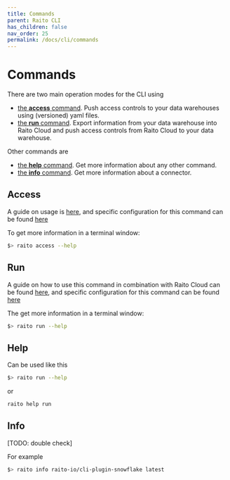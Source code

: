```yaml
---
title: Commands
parent: Raito CLI
has_children: false
nav_order: 25
permalink: /docs/cli/commands
---
```


# Commands

There are two main operation modes for the CLI using 
- [the **access** command](#access). Push access controls to your data warehouses using (versioned) yaml files.
- [the **run** command](#run). Export information from your data warehouse into Raito Cloud and push access controls from Raito Cloud to your data warehouse.

Other commands are
- [the **help** command](#help). Get more information about any other command.
- [the **info** command](#info). Get more information about a connector. 

## Access 

A guide on usage is [here](/docs/guide/access), and specific configuration for this command can be found [here](/docs/cli/configuration#access)

To get more information in a terminal window:
```bash
$> raito access --help
```

## Run

A guide on how to use this command in combination with Raito Cloud can be found [here](/docs/guide/cloud), and specific configuration for this command can be found [here](/docs/cli/configuration#run)

The get more information in a terminal window:
```bash
$> raito run --help
```
## Help

Can be used like this
```bash
$> raito run --help
```
or
```bash
raito help run
```


## Info

[TODO: double check]

For example
```bash
$> raito info raito-io/cli-plugin-snowflake latest
```